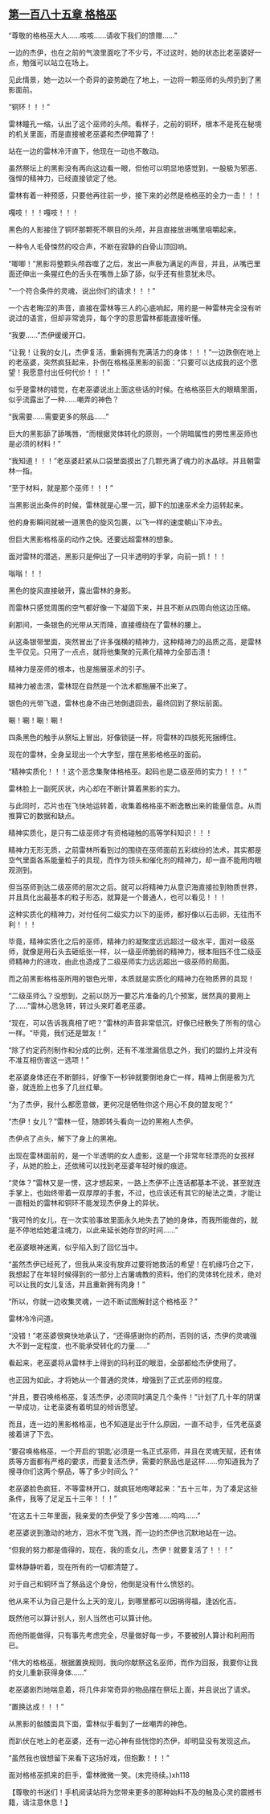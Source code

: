 ## [第一百八十五章 格格巫](https://www.xxbiquge.com/11_11222/8807230.html)


  “尊敬的格格巫大人……咳咳……请收下我们的馈赠……”

  一边的杰伊，也在之前的气浪里面吃了不少亏，不过这时，她的状态比老巫婆好一点，勉强可以站立在场上。

  见此情景，她一边以一个奇异的姿势跪在了地上，一边将一颗巫师的头颅扔到了黑影面前。

  “铜环！！！”

  雷林瞳孔一缩，认出了这个巫师的头颅。看样子，之前的铜环，根本不是死在秘境的机关里面，而是直接被老巫婆和杰伊暗算了！

  站在一边的雷林冷汗直下，他现在一动也不敢动。

  虽然祭坛上的黑影没有再向这边看一眼，但他可以明显地感觉到，一股极为邪恶、强悍的精神力，已经直接锁定了他。

  雷林有着一种预感，只要他再往前一步，接下来的必然是格格巫的全力一击！！！

  嘎吱！！！嘎吱！！！

  黑色的人影接住了铜环那颗死不瞑目的头颅，并且直接放进嘴里咀嚼起来。

  一种令人毛骨悚然的咬合声，不断在寂静的白骨山顶回响。

  “唧唧！”黑影将整颗头颅吞噬了之后，发出一声极为满足的声音，并且，从嘴巴里面还伸出一条猩红色的舌头在嘴唇上舔了舔，似乎还有些意犹未尽。

  “一个符合条件的灵魂，说出你们的请求！！！”

  一个古老晦涩的声音，直接在雷林等三人的心底响起，用的是一种雷林完全没有听说过的语言，但却非常诡异，每个字的意思雷林都能直接听懂。

  “我要……”杰伊缓缓开口。

  “让我！让我的女儿，杰伊复活，重新拥有充满活力的身体！！！”一边跌倒在地上的老巫婆，突然疯狂起来，扑倒在格格巫黑影的前面：“只要可以达成我的这个愿望！我愿意付出任何代价！！！”

  似乎是雷林的错觉，在老巫婆说出上面这些话的时候。在格格巫巨大的眼睛里面，似乎流露出了一种……嘲弄的神色？

  “我需要……需要更多的祭品……”

  巨大的黑影舔了舔嘴唇，“而根据灵体转化的原则，一个阴暗属性的男性黑巫师也是必须的材料！”

  “我知道！！！”老巫婆赶紧从口袋里面摸出了几颗充满了魂力的水晶球。并且朝雷林一指。

  “至于材料，就是那个巫师！！！”

  当黑影说出条件的时候，雷林就是心里一沉，脚下的加速巫术全力运转起来。

  他的身影瞬间就被一道黑色的旋风包裹，以飞一样的速度朝山下冲去。

  但巨大黑影格格巫的动作之快。还要远超雷林的想象。

  面对雷林的潜逃，黑影只是伸出了一只半透明的手掌，向前一抓！！！

  嗡嗡！！！

  黑色的旋风直接破开，露出雷林的身影。

  而雷林只感觉周围的空气都好像一下凝固下来，并且不断从四周向他这边压缩。

  刹那间，一条银色的光带从天而降，直接缠绕在了雷林的腰上。

  从这条银带里面，突然冒出了许多强横的精神力，这种精神力的品质之高，是雷林生平仅见。只用了一点点，就将他集聚的元素化精神力全部击溃！

  精神力是巫师的根本，也是施展巫术的引子。

  精神力被击溃，雷林现在自然是一个法术都施展不出来了。

  银色的光带飞退，雷林也身不由己地倒退回去，最终回到了祭坛前面。

  唰！唰！唰！唰！

  四条黑色的触手从祭坛上冒出，好像锁链一样，将雷林的四肢死死捆缚住。

  现在的雷林，全身呈现出一个大字型，摆在黑影格格巫的面前。

  “精神实质化！！！这个恶念集聚体格格巫。起码也是二级巫师的实力！！！”

  雷林脸上一副死灰状，内心却在不断计算着黑影的实力。

  与此同时，芯片也在飞快地运转着，收集着格格巫不断逸散出来的能量信息。从而推算它的数据和缺点。

  精神实质化，是只有二级巫师才有资格碰触的高等学科知识！！！

  精神力无形无质，之前雷林所看到过的围绕在巫师面前五彩缤纷的法术，其实都是空气里面各系能量粒子的具现，而作为领头和催化剂的精神力，却一直不能用肉眼观测到。

  但当巫师到达二级巫师的层次之后。就可以将精神力从意识海直接拉到物质世界，并且具化出最基本的粒子形态，就算是一个普通人，也可以看见！！！

  这种实质化的精神力，对付任何二级实力以下的巫师，都好像以石击卵，无往而不利！！！

  毕竟，精神实质化之后的巫师，精神力的凝聚度远远超过一级水平，面对一级巫师，就像是用石头去砸纸张一样，以一级巫师脆弱的精神力，根本阻挡不住二级巫师精神力的进攻，由此也造成了二级巫师实力远远超出一级巫师的局面。

  而之前黑影格格巫所用的银色光带，本质就是实质化的精神力在物质界的具现！

  “二级巫师么？没想到，之前以防万一要芯片准备的几个预案，居然真的要用上了……”雷林心思急转，转过头来盯着老巫婆。

  “现在，可以告诉我真相了吧？”雷林的声音非常低沉，好像已经散失了所有的信心一样。“毕竟，我们还是盟友！”

  “除了约定药剂制作和分成的比例，还有不准泄漏信息之外，我们的盟约上并没有不准互相伤害这一选项！”

  老巫婆身体还在不断颤抖，好像下一秒钟就要倒地身亡一样，精神上倒是极为亢奋，就连脸上也多了几丝红晕。

  “为了杰伊，我什么都愿意做，更何况是牺牲你这个用心不良的盟友呢？”

  “杰伊！女儿？”雷林一怔，随即转头看向一边的黑袍人杰伊。

  杰伊点了点头，解下了身上的黑袍。

  出现在雷林面前的，是一个半透明的女人虚影，这是一个非常年轻漂亮的女孩样子，从她的脸上，还依稀可以找到老巫婆年轻时候的痕迹。

  “灵体？”雷林又是一愣，这才想起来，一路上杰伊不止连话都基本不说，甚至就连手掌上，也始终带着一双厚厚的手套，不过，也应该还有其它的秘法之类，才能让一直相处的雷林和铜环不能发现杰伊身上的异状。

  “我可怜的女儿，在一次实验事故里面永久地失去了她的身体，而我所能做的，就是不停地给她灌注魂力，以此来延长她存世的时间……”

  老巫婆眼神迷离，似乎陷入到了回忆当中。

  “虽然杰伊已经死了，但我从来没有放弃过要将她救活的希望！在机缘巧合之下，我想起了在年轻时候得到的一部分上古屠魂教的资料，他们的灵体转化技术，绝对可以让我的女儿复活，并且重新拥有肉身！”

  “所以，你就一边收集灵魂，一边不断试图解封这个格格巫？”

  雷林冷冷问道。

  “没错！”老巫婆很爽快地承认了，“还得感谢你的药剂，否则的话，杰伊的灵魂强大不到一定程度，也不能承受转化的力量……”

  看起来，老巫婆将从雷林手上得到的玛利亚的眼泪，全部都给杰伊使用了。

  也正因为如此，才将她从一个普通的灵体，增强到了正式巫师的程度。

  “并且，要召唤格格巫，复活杰伊，必须同时满足几个条件！”计划了几十年的阴谋一举成功，让老巫婆有着明显的倾诉愿望。

  而且，连一边的黑影格格巫，也不知道是出于什么原因，一直不动手，任凭老巫婆接着讲了下去。

  “要召唤格格巫，一个开启的‘钥匙’必须是一名正式巫师，并且在灵魂天赋，还有体质等方面都有严格的要求，而要复活杰伊，需要的祭品也是这样……你知道我为了搜寻你们这两个祭品，等了多少时间么？”

  老巫婆脸色疯狂，不等雷林开口，就疯狂地咆哮起来：“五十三年，为了凑足这些条件，我等了足足五十三年！！！”

  “在这五十三年里面，我亲爱的杰伊受了多少苦难……呜呜……”

  老巫婆说到激动的地方，泪水不觉飞溅，而一边的杰伊也沉默地站在一边。

  “但我的努力都是值得的，现在，我的乖女儿，杰伊！就要复活了！！！”

  雷林静静听着，现在所有的一切都清楚了。

  对于自己和铜环当了祭品这个身份，他倒是没有什么愤怒的。

  他从来不认为自己是什么上天的宠儿，到哪里都可以因祸得福，逢凶化吉。

  既然他可以算计别人，别人当然也可以算计他。

  而他所能做得，只有事先考虑完全，尽量做好每一步，不要被别人算计和利用而已。

  “伟大的格格巫，根据置换规则，我向你献祭这名巫师，而作为回报，我要你让我的女儿重新获得身体……”

  老巫婆剧烈地喘息着，将几件非常奇异的物品摆在祭坛上面，并且说出了请求。

  “置换达成！！！”

  从黑影的骷髅面具下面，雷林似乎看到了一丝嘲弄的神色。

  而趴伏在地上的老巫婆，还有一边心神有些恍惚的杰伊，却明显没有发现这点。

  “虽然我也很想留下来看下这场好戏，但抱歉！！！”

  面对格格巫抓来的巨手，雷林微微一笑。(未完待续。)xh118

  【尊敬的书迷们！手机阅读站将为您带来更多的那种始料不及的触及心灵的震撼书籍，请注意休息！】
